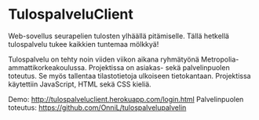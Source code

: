 # TulospalveluClient
Web-sovellus seurapelien tulosten ylhäällä pitämiselle. Tällä hetkellä tulospalvelu tukee kaikkien tuntemaa mölkkyä!

Tulospalvelu on tehty noin viiden viikon aikana ryhmätyönä Metropolia-ammattikorkeakoulussa.
Projektissa on asiakas- sekä palvelinpuolen toteutus. Se myös tallentaa tilastotietoja ulkoiseen tietokantaan.
Projektissa käytettiin JavaScript, HTML sekä CSS kieliä.

Demo: http://tulospalveluclient.herokuapp.com/login.html
Palvelinpuolen toteutus: https://github.com/OnniL/tulospalvelupalvelin
